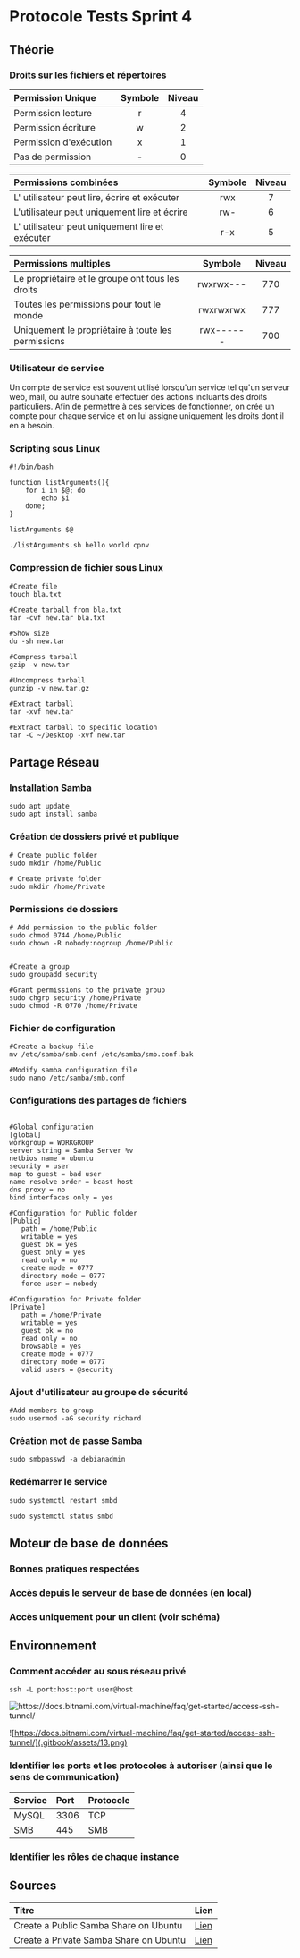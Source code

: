 # Protocole Tests Sprint 4

## Théorie

### Droits sur les fichiers et répertoires

| Permission Unique | Symbole | Niveau |
| :--- | :---: | :---: |
| Permission lecture | r | 4 |
| Permission écriture | w | 2 |
| Permission d'exécution | x | 1 |
| Pas de permission | - | 0 |

| Permissions combinées | Symbole | Niveau |
| :--- | :---: | :---: |
| L' utilisateur peut lire, écrire et exécuter | rwx | 7 |
| L'utilisateur peut uniquement lire et écrire | rw- | 6 |
| L' utilisateur peut uniquement lire et exécuter | r-x | 5 |

| Permissions multiples | Symbole | Niveau |
| :--- | :---: | :---: |
| Le propriétaire et le groupe ont tous les droits | rwxrwx--- | 770 |
| Toutes les permissions pour tout le monde | rwxrwxrwx | 777 |
| Uniquement le propriétaire à toute les permissions | rwx------ | 700 |

### Utilisateur de service

Un compte de service est souvent utilisé lorsqu'un service tel qu'un serveur web, mail, ou autre souhaite effectuer des actions incluants des droits particuliers. Afin de permettre à ces services de fonctionner, on crée un compte pour chaque service et on lui assigne uniquement les droits dont il en a besoin.

### Scripting sous Linux

```text
#!/bin/bash

function listArguments(){
    for i in $@; do
        echo $i
    done;
}

listArguments $@

./listArguments.sh hello world cpnv
```

### Compression de fichier sous Linux

```text
#Create file
touch bla.txt

#Create tarball from bla.txt
tar -cvf new.tar bla.txt

#Show size
du -sh new.tar

#Compress tarball
gzip -v new.tar

#Uncompress tarball
gunzip -v new.tar.gz

#Extract tarball
tar -xvf new.tar

#Extract tarball to specific location
tar -C ~/Desktop -xvf new.tar
```

## Partage Réseau

### Installation Samba

```text
sudo apt update
sudo apt install samba
```

### Création de dossiers privé et publique

```text
# Create public folder
sudo mkdir /home/Public

# Create private folder
sudo mkdir /home/Private
```

### Permissions de dossiers

```text
# Add permission to the public folder
sudo chmod 0744 /home/Public
sudo chown -R nobody:nogroup /home/Public


#Create a group
sudo groupadd security

#Grant permissions to the private group
sudo chgrp security /home/Private
sudo chmod -R 0770 /home/Private
```

### Fichier de configuration

```text
#Create a backup file
mv /etc/samba/smb.conf /etc/samba/smb.conf.bak

#Modify samba configuration file
sudo nano /etc/samba/smb.conf
```

### Configurations des partages de fichiers

```text

#Global configuration
[global]
workgroup = WORKGROUP
server string = Samba Server %v
netbios name = ubuntu
security = user
map to guest = bad user
name resolve order = bcast host
dns proxy = no
bind interfaces only = yes

#Configuration for Public folder
[Public]
   path = /home/Public
   writable = yes
   guest ok = yes
   guest only = yes
   read only = no
   create mode = 0777
   directory mode = 0777
   force user = nobody

#Configuration for Private folder
[Private]
   path = /home/Private
   writable = yes
   guest ok = no
   read only = no
   browsable = yes
   create mode = 0777
   directory mode = 0777
   valid users = @security

```

### Ajout d'utilisateur au groupe de sécurité

```text
#Add members to group
sudo usermod -aG security richard
```

### Création mot de passe Samba

```text
sudo smbpasswd -a debianadmin
```

### Redémarrer le service

```text
sudo systemctl restart smbd

sudo systemctl status smbd
```

## Moteur de base de données

### Bonnes pratiques respectées

### Accès depuis le serveur de base de données \(en local\)

### Accès uniquement pour un client \(voir schéma\)

## Environnement

### Comment accéder au sous réseau privé

```text
ssh -L port:host:port user@host
```

![https://docs.bitnami.com/virtual-machine/faq/get-started/access-ssh-tunnel/ ](.gitbook/assets/12.png)

![https://docs.bitnami.com/virtual-machine/faq/get-started/access-ssh-tunnel/](.gitbook/assets/13.png)

### Identifier les ports et les protocoles à autoriser \(ainsi que le sens de communication\)

| Service | Port | Protocole |
| :--- | :--- | :--- |
| MySQL | 3306 | TCP |
| SMB | 445 | SMB |

### Identifier les rôles de chaque instance

## Sources

| Titre | Lien |
| :--- | :--- |
| Create a Public Samba Share on Ubuntu | [Lien](https://websiteforstudents.com/create-public-samba-share-ubuntu-17-04-17-10/) |
| Create a Private Samba Share on Ubuntu | [Lien](https://websiteforstudents.com/create-private-samba-share-ubuntu-17-04-17-10/) |

